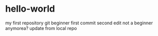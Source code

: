 # hello-world
my first repository
git beginner
first commit
second edit 
not a beginner anymorea?
update from local repo

